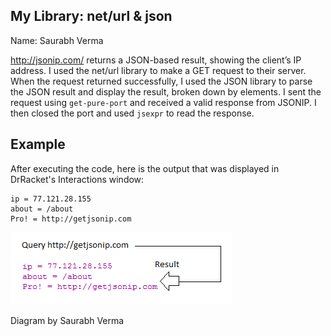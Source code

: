 ## My Library: net/url & json
Name: Saurabh Verma

http://jsonip.com/ returns a JSON-based result, showing the client’s IP address. I used the net/url library to make a GET request to their server. When the request returned successfully, I used the JSON library to parse the JSON result and display the result, broken down by elements. I sent the request using `get-pure-port` and received a valid response from JSONIP. I then closed the port and used `jsexpr` to read the response.

## Example

After executing the code, here is the output that was displayed in DrRacket's Interactions window:

    ip = 77.121.28.155
    about = /about
    Pro! = http://getjsonip.com

![Diagram](/diagram.png?raw=true "Diagram")

Diagram by Saurabh Verma
